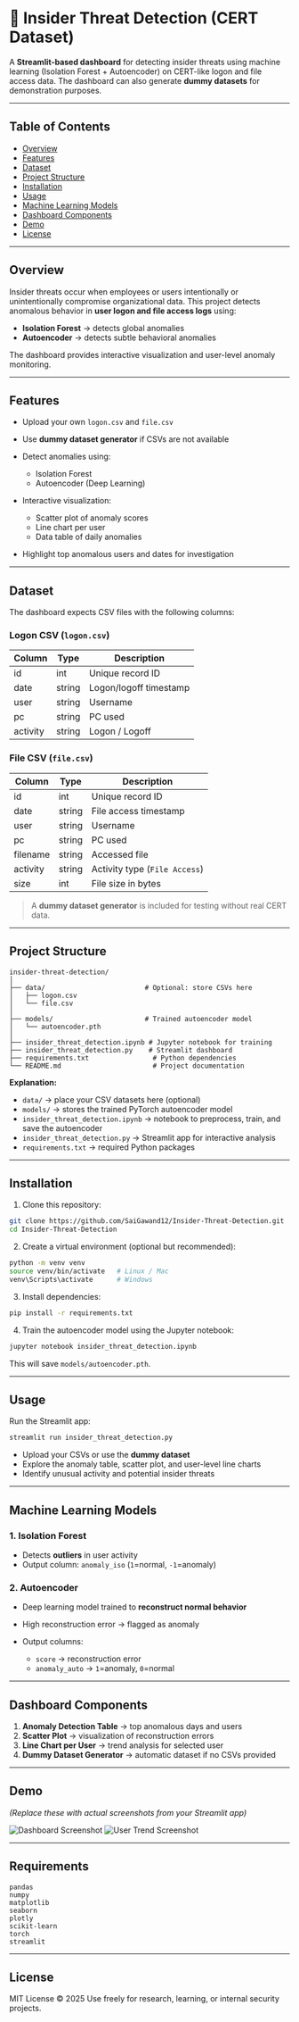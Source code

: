 # 🔐 Insider Threat Detection (CERT Dataset)

A **Streamlit-based dashboard** for detecting insider threats using machine learning (Isolation Forest + Autoencoder) on CERT-like logon and file access data. The dashboard can also generate **dummy datasets** for demonstration purposes.

---

## **Table of Contents**

* [Overview](#overview)
* [Features](#features)
* [Dataset](#dataset)
* [Project Structure](#project-structure)
* [Installation](#installation)
* [Usage](#usage)
* [Machine Learning Models](#machine-learning-models)
* [Dashboard Components](#dashboard-components)
* [Demo](#demo)
* [License](#license)

---

## **Overview**

Insider threats occur when employees or users intentionally or unintentionally compromise organizational data. This project detects anomalous behavior in **user logon and file access logs** using:

* **Isolation Forest** → detects global anomalies
* **Autoencoder** → detects subtle behavioral anomalies

The dashboard provides interactive visualization and user-level anomaly monitoring.

---

## **Features**

* Upload your own `logon.csv` and `file.csv`
* Use **dummy dataset generator** if CSVs are not available
* Detect anomalies using:

  * Isolation Forest
  * Autoencoder (Deep Learning)
* Interactive visualization:

  * Scatter plot of anomaly scores
  * Line chart per user
  * Data table of daily anomalies
* Highlight top anomalous users and dates for investigation

---

## **Dataset**

The dashboard expects CSV files with the following columns:

### **Logon CSV (`logon.csv`)**

| Column   | Type   | Description            |
| -------- | ------ | ---------------------- |
| id       | int    | Unique record ID       |
| date     | string | Logon/logoff timestamp |
| user     | string | Username               |
| pc       | string | PC used                |
| activity | string | Logon / Logoff         |

### **File CSV (`file.csv`)**

| Column   | Type   | Description                   |
| -------- | ------ | ----------------------------- |
| id       | int    | Unique record ID              |
| date     | string | File access timestamp         |
| user     | string | Username                      |
| pc       | string | PC used                       |
| filename | string | Accessed file                 |
| activity | string | Activity type (`File Access`) |
| size     | int    | File size in bytes            |

> A **dummy dataset generator** is included for testing without real CERT data.

---

## **Project Structure**

```text
insider-threat-detection/
│
├── data/                         # Optional: store CSVs here
│   ├── logon.csv
│   └── file.csv
│
├── models/                       # Trained autoencoder model
│   └── autoencoder.pth
│
├── insider_threat_detection.ipynb # Jupyter notebook for training
├── insider_threat_detection.py    # Streamlit dashboard
├── requirements.txt                # Python dependencies
└── README.md                       # Project documentation
```

**Explanation:**

* `data/` → place your CSV datasets here (optional)
* `models/` → stores the trained PyTorch autoencoder model
* `insider_threat_detection.ipynb` → notebook to preprocess, train, and save the autoencoder
* `insider_threat_detection.py` → Streamlit app for interactive analysis
* `requirements.txt` → required Python packages

---

## **Installation**

1. Clone this repository:

```bash
git clone https://github.com/SaiGawand12/Insider-Threat-Detection.git
cd Insider-Threat-Detection
```

2. Create a virtual environment (optional but recommended):

```bash
python -m venv venv
source venv/bin/activate   # Linux / Mac
venv\Scripts\activate      # Windows
```

3. Install dependencies:

```bash
pip install -r requirements.txt
```

4. Train the autoencoder model using the Jupyter notebook:

```bash
jupyter notebook insider_threat_detection.ipynb
```

This will save `models/autoencoder.pth`.

---

## **Usage**

Run the Streamlit app:

```bash
streamlit run insider_threat_detection.py
```

* Upload your CSVs or use the **dummy dataset**
* Explore the anomaly table, scatter plot, and user-level line charts
* Identify unusual activity and potential insider threats

---

## **Machine Learning Models**

### **1. Isolation Forest**

* Detects **outliers** in user activity
* Output column: `anomaly_iso` (`1`=normal, `-1`=anomaly)

### **2. Autoencoder**

* Deep learning model trained to **reconstruct normal behavior**
* High reconstruction error → flagged as anomaly
* Output columns:

  * `score` → reconstruction error
  * `anomaly_auto` → `1`=anomaly, `0`=normal

---

## **Dashboard Components**

1. **Anomaly Detection Table** → top anomalous days and users
2. **Scatter Plot** → visualization of reconstruction errors
3. **Line Chart per User** → trend analysis for selected user
4. **Dummy Dataset Generator** → automatic dataset if no CSVs provided

---

## **Demo**

*(Replace these with actual screenshots from your Streamlit app)*

![Dashboard Screenshot](docs/screenshot_dashboard.png)
![User Trend Screenshot](docs/screenshot_user.png)

---

## **Requirements**

```
pandas
numpy
matplotlib
seaborn
plotly
scikit-learn
torch
streamlit
```

---

## **License**

MIT License © 2025
Use freely for research, learning, or internal security projects.

